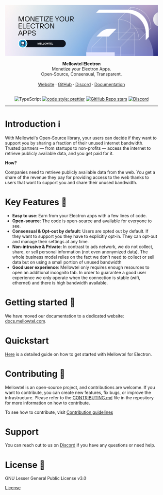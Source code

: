 ![Mellowtel cover](docs/images/header.png)

<div align="center"><strong>Mellowtel Electron</strong></div>
<div align="center">Monetize your Electron Apps.<br />Open-Source, Consensual, Transparent.</div>
<br />
<div align="center">
<a href="https://www.mellowtel.com/">Website</a>
<span> · </span>
<a href="https://github.com/mellowtel-inc/mellowtel-electron">GitHub</a>
<span> · </span>
<a href="https://discord.gg/GC8vwpDWC9">Discord</a>
<span> · </span>
<a href="https://docs.mellowtel.com/electron/quickstart">Documentation</a>
</div>

<br/>

<div class="title-block" style="text-align: center;" align="center">

![TypeScript](https://img.shields.io/badge/typescript-%23007ACC.svg?logo=typescript&logoColor=white)
[![code style: prettier](https://img.shields.io/badge/code_style-prettier-ff69b4.svg?style=flat-square)](https://github.com/prettier/prettier)
[![GitHub Repo stars](https://img.shields.io/github/stars/mellowtel-inc/mellowtel-js)](https://github.com/mellowtel-inc/mellowtel-electron)
[![Discord](https://img.shields.io/discord/1221455179619106887?label=&logo=discord&logoColor=ffffff&color=7389D8&labelColor=6A7EC2)](https://discord.com/invite/GC8vwpDWC9)

</div>

---

# Introduction ℹ️

With Mellowtel's Open-Source library, your users can decide if they want to support you by sharing a fraction of their unused internet bandwidth. Trusted partners — from startups to non-profits — access the internet to retrieve publicly available data, and you get paid for it.

**How?**

Companies need to retrieve publicly available data from the web. You get a share of the revenue they pay for providing access to the web thanks to users that want to support you and share their unused bandwidth.

# Key Features 🎯

- **Easy to use**: Earn from your Electron apps with a few lines of code.
- **Open-source**: The code is open-source and available for everyone to see.
- **Consensual & Opt-out by default**: Users are opted out by default. If they want to support you they have to explicitly opt-in. They can opt-out and manage their settings at any time.
- **Non-intrusive & Private**: In contrast to ads network, we do not collect, share, or sell personal information (not even anonymized data). The whole business model relies on the fact we don't need to collect or sell data but on using a small portion of unused bandwidth
- **Good user experience**: Mellowtel only requires enough resources to open an additional incognito tab. In order to guarantee a good user experience we only operate when the connection is stable (wifi, ethernet) and there is high bandwidth available.

# Getting started 🚀

We have moved our documentation to a dedicated website: [docs.mellowtel.com](https://docs.mellowtel.com).

# Quickstart

[Here](https://docs.mellowtel.com/electron/quickstart) is a detailed guide on how to get started with Mellowtel for Electron.

# Contributing 🫶

Mellowtel is an open-source project, and contributions are welcome. If you want to contribute, you can create new features, fix bugs, or improve the infrastructure. Please refer to the [CONTRIBUTING.md](https://github.com/mellowtel-inc/mellowtel-js/blob/main/CONTRIBUTING.md) file in the repository for more information on how to contribute.

To see how to contribute, visit [Contribution guidelines](https://github.com/mellowtel-inc/mellowtel-electron/blob/main/CONTRIBUTING.md)

# Support

You can reach out to us on [Discord](https://discord.gg/GC8vwpDWC9) if you have any questions or need help.

# License 📜

GNU Lesser General Public License v3.0

[License](https://github.com/mellowtel-inc/mellowtel-electron/blob/main/LICENSE.MD)
